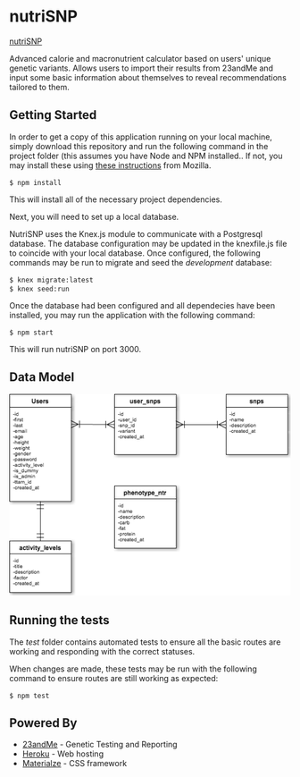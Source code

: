 # nutriSNP
[nutriSNP](https://nutrisnp.herokuapp.com/)

Advanced calorie and macronutrient calculator based on users' unique genetic variants. Allows users to import their results from 23andMe and input some basic information about themselves to reveal recommendations tailored to them.

## Getting Started

In order to get a copy of this application running on your local machine, simply download this repository and run the following command in the project folder (this assumes you have Node and NPM installed.. If not, you may install these using [these instructions](https://developer.mozilla.org/en-US/docs/Learn/Server-side/Express_Nodejs/development_environment) from Mozilla.

```
$ npm install
```

This will install all of the necessary project dependencies. 

Next, you will need to set up a local database.

NutriSNP uses the Knex.js module to communicate with a Postgresql database. The database configuration may be updated in the knexfile.js file to coincide with your local database. Once configured, the following commands may be run to migrate and seed the *development* database:

```
$ knex migrate:latest
$ knex seed:run
```

Once the database had been configured and all dependecies have been installed, you may run the application with the following command:

```
$ npm start
```

This will run nutriSNP on port 3000.

## Data Model

![data model](https://github.com/ama2488/nutriSNP/blob/8515b936ed4a3cd2b0bc4aa164cd2612036f01fd/ER1.png)

## Running the tests

The *test* folder contains automated tests to ensure all the basic routes are working and responding with the correct statuses.

When changes are made, these tests may be run with the following command to ensure routes are still working as expected:

```
$ npm test
```

## Powered By

* [23andMe](http://www.23andMe.com) - Genetic Testing and Reporting
* [Heroku](https://www.heroku.com/) - Web hosting
* [Materialze](http://materializecss.com/) - CSS framework

